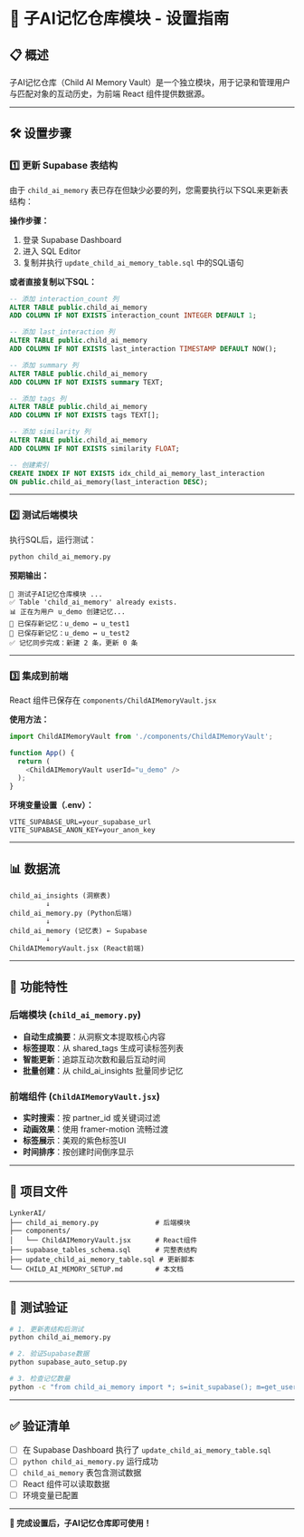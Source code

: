 # 🧠 子AI记忆仓库模块 - 设置指南

## 📋 概述

子AI记忆仓库（Child AI Memory Vault）是一个独立模块，用于记录和管理用户与匹配对象的互动历史，为前端 React 组件提供数据源。

---

## 🛠️ 设置步骤

### 1️⃣ 更新 Supabase 表结构

由于 `child_ai_memory` 表已存在但缺少必要的列，您需要执行以下SQL来更新表结构：

**操作步骤：**

1. 登录 Supabase Dashboard
2. 进入 SQL Editor
3. 复制并执行 `update_child_ai_memory_table.sql` 中的SQL语句

**或者直接复制以下SQL：**

```sql
-- 添加 interaction_count 列
ALTER TABLE public.child_ai_memory 
ADD COLUMN IF NOT EXISTS interaction_count INTEGER DEFAULT 1;

-- 添加 last_interaction 列
ALTER TABLE public.child_ai_memory 
ADD COLUMN IF NOT EXISTS last_interaction TIMESTAMP DEFAULT NOW();

-- 添加 summary 列
ALTER TABLE public.child_ai_memory 
ADD COLUMN IF NOT EXISTS summary TEXT;

-- 添加 tags 列
ALTER TABLE public.child_ai_memory 
ADD COLUMN IF NOT EXISTS tags TEXT[];

-- 添加 similarity 列
ALTER TABLE public.child_ai_memory 
ADD COLUMN IF NOT EXISTS similarity FLOAT;

-- 创建索引
CREATE INDEX IF NOT EXISTS idx_child_ai_memory_last_interaction 
ON public.child_ai_memory(last_interaction DESC);
```

---

### 2️⃣ 测试后端模块

执行SQL后，运行测试：

```bash
python child_ai_memory.py
```

**预期输出：**
```
🧪 测试子AI记忆仓库模块 ...
✅ Table 'child_ai_memory' already exists.
📊 正在为用户 u_demo 创建记忆...
💾 已保存新记忆：u_demo ↔ u_test1
💾 已保存新记忆：u_demo ↔ u_test2
✅ 记忆同步完成：新建 2 条，更新 0 条
```

---

### 3️⃣ 集成到前端

React 组件已保存在 `components/ChildAIMemoryVault.jsx`

**使用方法：**

```javascript
import ChildAIMemoryVault from './components/ChildAIMemoryVault';

function App() {
  return (
    <ChildAIMemoryVault userId="u_demo" />
  );
}
```

**环境变量设置（.env）：**
```env
VITE_SUPABASE_URL=your_supabase_url
VITE_SUPABASE_ANON_KEY=your_anon_key
```

---

## 📊 数据流

```
child_ai_insights (洞察表)
         ↓
child_ai_memory.py (Python后端)
         ↓
child_ai_memory (记忆表) ← Supabase
         ↓
ChildAIMemoryVault.jsx (React前端)
```

---

## 🎯 功能特性

### 后端模块 (`child_ai_memory.py`)

- **自动生成摘要**：从洞察文本提取核心内容
- **标签提取**：从 shared_tags 生成可读标签列表
- **智能更新**：追踪互动次数和最后互动时间
- **批量创建**：从 child_ai_insights 批量同步记忆

### 前端组件 (`ChildAIMemoryVault.jsx`)

- **实时搜索**：按 partner_id 或关键词过滤
- **动画效果**：使用 framer-motion 流畅过渡
- **标签展示**：美观的紫色标签UI
- **时间排序**：按创建时间倒序显示

---

## 📁 项目文件

```
LynkerAI/
├── child_ai_memory.py              # 后端模块
├── components/
│   └── ChildAIMemoryVault.jsx      # React组件
├── supabase_tables_schema.sql      # 完整表结构
├── update_child_ai_memory_table.sql # 更新脚本
└── CHILD_AI_MEMORY_SETUP.md        # 本文档
```

---

## 🧪 测试验证

```bash
# 1. 更新表结构后测试
python child_ai_memory.py

# 2. 验证Supabase数据
python supabase_auto_setup.py

# 3. 检查记忆数量
python -c "from child_ai_memory import *; s=init_supabase(); m=get_user_memories('u_demo',s); print(f'找到 {len(m)} 条记忆')"
```

---

## ✅ 验证清单

- [ ] 在 Supabase Dashboard 执行了 `update_child_ai_memory_table.sql`
- [ ] `python child_ai_memory.py` 运行成功
- [ ] `child_ai_memory` 表包含测试数据
- [ ] React 组件可以读取数据
- [ ] 环境变量已配置

---

**🎉 完成设置后，子AI记忆仓库即可使用！**
